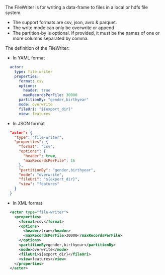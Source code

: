 The FileWriter is for writing a data-frame to files in a local or hdfs file system.

- The support formats are csv, json, avro & parquet.
- The write mode can only be overwrite or append
- The partition-by is optional. If provided, it must be the names of one or more columns separated by comma.

The definition of the FileWriter:

- In YAML format
```yaml
  actor:
    type: file-writer
    properties:
      format: csv
      options:
        header: true
        maxRecordsPerFile: 30000
      partitionBy: "gender,birthyear"
      mode: overwrite
      fileUri: "${export_dir}"
      view: features
```

- In JSON format
```json
  "actor": {
    "type": "file-writer",
    "properties": {
      "format": "csv",
      "options": {
        "header": true,
        "maxRecordsPerFile": 16
      },
      "partitionBy": "gender,birthyear",
      "mode": "overwrite",
      "fileUri": "${export_dir}",
      "view": "features"        
    }
  }
```

- In XML format
```xml
  <actor type="file-writer">
    <properties>
      <format>csv</format>
      <options>
        <header>true</header>
        <maxRecordsPerFile>30000</maxRecordsPerFile>
      </options>
      <partitionBy>gender,birthyear</partitionBy>
      <mode>overwrite</mode>
      <fileUri>${export_dir}</fileUri>
      <view>features</view>
    </properties>
  </actor>
```